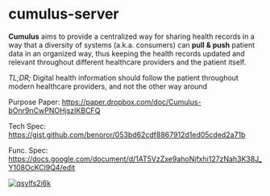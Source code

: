 # cumulus-server

**Cumulus** aims to provide a centralized way for sharing health records in a way that a diversity of systems (a.k.a. consumers) can **pull & push** patient data in an organized way, thus keeping the health records updated and relevant throughout different healthcare providers and the patient itself.

_TL;DR;_ Digital health information should follow the patient throughout modern healthcare providers, and not the other way around

Purpose Paper: https://paper.dropbox.com/doc/Cumulus-bOnr9nCwPNOHjszIKBCFQ

Tech Spec: https://gist.github.com/benoror/053bd62cdf8867912d1ed05cded2a71b

Func. Spec: https://docs.google.com/document/d/1AT5VzZxe9ahoNjfxhi127zNah3K38J_Y108OcKCl9Q4/edit

[![qsylfs2i6k](https://user-images.githubusercontent.com/119117/27622730-8f57c4da-5b9e-11e7-98ec-76c1a4971aa9.gif)](http://g.recordit.co/QsYlfs2I6K.gif)
